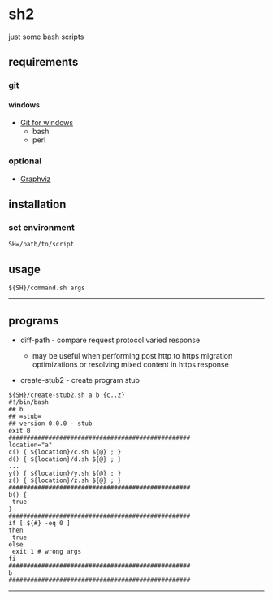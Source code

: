 # sh2

just some bash scripts

## requirements

### git
#### windows

- [Git for windows](https://git-for-windows.github.io/)
  + bash
  + perl

### optional

- [Graphviz](http://www.graphviz.org/)

## installation

### set environment

```
SH=/path/to/script
```

## usage

```
${SH}/command.sh args
```

---

## programs

- diff-path - compare request protocol varied response
  + may be useful when performing post http to https migration optimizations or resolving mixed content in https response

- create-stub2 - create program stub

```
${SH}/create-stub2.sh a b {c..z}
#!/bin/bash
## b
## =stub=
## version 0.0.0 - stub
exit 0
##################################################
location="a"
c() { ${location}/c.sh ${@} ; }
d() { ${location}/d.sh ${@} ; }
...
y() { ${location}/y.sh ${@} ; }
z() { ${location}/z.sh ${@} ; }
##################################################
b() {
 true
}
##################################################
if [ ${#} -eq 0 ]
then
 true
else
 exit 1 # wrong args
fi
##################################################
b
##################################################

```
  
---
